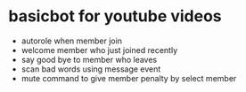 # basicbot for youtube videos
- autorole when member join
- welcome member who just joined recently
- say good bye to member who leaves
- scan bad words using message event
- mute command to give member penalty by select member 
